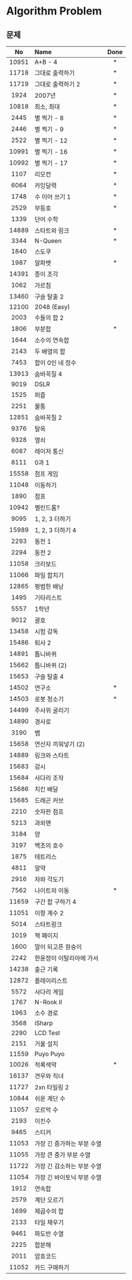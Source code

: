 # Algorithm Problem

## 문제

  No|Name|Done
  :---:|:---|:--:
  10951|A+B - 4|*
  11718|그대로 출력하기|*
  11719|그대로 출력하기 2|*
  1924|2007년|*
  10818|최소, 최대|*
  2445|별 찍기 - 8|*
  2446|별 찍기 - 9|*
  2522|별 찍기 - 12|*
  10991|별 찍기 - 16|*
  10992|별 찍기 - 17|*
  1107|리모컨|*
  6064|카잉달력|*
  1748|수 이어 쓰기 1|*
  2529|부등호|*
  1339|단어 수학|
  14889|스타트와 링크|*
  3344|N-Queen|*
  1840|스도쿠|
  1987|알파벳|*
  14391|종이 조각|
  1062|가르침|
  13460|구슬 탈출 2|
  12100|2048 (Easy)|
  2003|수들의 합 2|
  1806|부분합|*
  1644|소수의 연속합|
  2143|두 배열의 합|
  7453|합이 0인 네 정수|
  13913|숨바꼭질 4|
  9019|DSLR|
  1525|퍼즐|
  2251|물통|
  12851|숨바꼭질 2|
  9376|탈옥|
  9328|열쇠|
  6087|레이저 통신|
  8111|0과 1|
  15558|점프 게임|
  11048|이동하기|
  1890|점프|
  10942|팰린드롬?|
  9095|1, 2, 3 더하기|
  15989|1, 2, 3 더하기 4|
  2293|동전 1|
  2294|동전 2|
  11058|크리보드|
  11066|파일 합치기|
  12865|평범한 배낭|
  1495|기타리스트|
  5557|1학년|
  9012|괄호|
  13458|시험 감독|
  15486|퇴사 2|
  14891|톱니바퀴|
  15662|톱니바퀴 (2)|
  15653|구슬 탈출 4|
  14502|연구소|*
  14503|로봇 청소기|*
  14499|주사위 굴리기|
  14890|경사로|
  3190|뱀|
  15658|연산자 끼워넣기 (2)|
  14889|링크와 스타트|
  15683|감시|
  15684|사다리 조작|
  15686|치킨 배달|
  15685|드래곤 커브|
  2210|숫자판 점프|
  5213|과외맨|
  3184|양|
  3197|백조의 호수|
  1875|테트리스|
  4811|알약|
  2916|자와 각도기|
  7562|나이트의 이동|*
  11659|구간 합 구하기 4|
  11051|이항 계수 2|
  5014|스타트링크|
  1019|책 페이지|
  1600|말이 되고픈 원숭이|
  2242|한윤정이 이탈리아에 가서|
  14238|출근 기록|
  12872|플레이리스트|
  5572|사다리 게임|
  1767|N-Rook II|
  1963|소수 경로|
  3568|iSharp|
  2290|LCD Test|
  2151|거울 설치|
  11559|Puyo Puyo|
  10026|적록색약|*
  16137|견우와 직녀|
  11727|2xn 타일링 2|
  10844|쉬운 계단 수|
  11057|오르막 수|
  2193|이친수|
  9465|스티커|
  11053|가장 긴 증가하는 부분 수열|
  11055|가장 큰 증가 부분 수열|
  11722|가장 긴 감소하는 부분 수열|
  11054|가장 긴 바이토닉 부분 수열|
  1912|연속합|
  2579|계단 오르기|
  1699|제곱수의 합|
  2133|타일 채우기|
  9461|파도반 수열|
  2225|합분해|
  2011|암호코드|
  11052|카드 구매하기|
